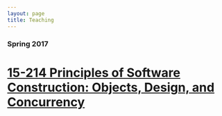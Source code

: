 ```yaml
---
layout: page
title: Teaching
---
```



### Spring 2017

# [15-214 Principles of Software Construction: Objects, Design, and Concurrency](https://www.cs.cmu.edu/~ckaestne/15214/s2017/)


